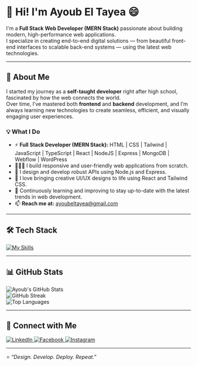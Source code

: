 # 👋 Hi! I'm Ayoub El Tayea 😄  

I'm a **Full Stack Web Developer (MERN Stack)** passionate about building modern, high-performance web applications.  
I specialize in creating end-to-end digital solutions — from beautiful front-end interfaces to scalable back-end systems — using the latest web technologies.  

---

## 🌱 About Me  
I started my journey as a **self-taught developer** right after high school, fascinated by how the web connects the world.  
Over time, I’ve mastered both **frontend** and **backend** development, and I’m always learning new technologies to create seamless, efficient, and visually engaging user experiences.

### 💡 What I Do  
- ⚡ **Full Stack Developer (MERN Stack):** HTML | CSS | Tailwind | JavaScript | TypeScript | React | NodeJS | Express | MongoDB | Webflow | WordPress  
- 👨🏽‍💻 I build responsive and user-friendly web applications from scratch.  
- 🚀 I design and develop robust APIs using Node.js and Express.  
- 🎨 I love bringing creative UI/UX designs to life using React and Tailwind CSS.  
- 🧠 Continuously learning and improving to stay up-to-date with the latest trends in web development.  
- 📫 **Reach me at:** [ayoubeltayea@gmail.com](mailto:ayoubeltayea@gmail.com)

---

## 🛠️ Tech Stack

[![My Skills](https://skillicons.dev/icons?i=html,css,tailwind,js,ts,react,nodejs,express,mongodb,webflow,wordpress)](https://skillicons.dev)

---

## 📊 GitHub Stats

![Ayoub's GitHub Stats](https://github-readme-stats.vercel.app/api?username=ayoubtyea&theme=dark&hide_border=false&include_all_commits=true&count_private=true)  
![GitHub Streak](https://streak-stats.demolab.com?user=ayoubtyea&theme=dark&hide_border=false)  
![Top Languages](https://github-readme-stats.vercel.app/api/top-langs/?username=ayoubtyea&theme=dark&hide_border=false&layout=compact)

---

## 🤝 Connect with Me  

<div align="left">
  <a href="https://www.linkedin.com/in/ayoub-el-tayea" target="_blank">
    <img src="https://img.shields.io/badge/LinkedIn-%231E77B5.svg?&style=for-the-badge&logo=linkedin&logoColor=white" alt="LinkedIn"/>
  </a>
  <a href="https://www.facebook.com/ayoub.eltayea" target="_blank">
    <img src="https://img.shields.io/badge/Facebook-%232E87FB.svg?&style=for-the-badge&logo=facebook&logoColor=white" alt="Facebook"/>
  </a>
  <a href="https://www.instagram.com/ayoub.tye" target="_blank">
    <img src="https://img.shields.io/badge/Instagram-%23000000.svg?&style=for-the-badge&logo=instagram&logoColor=white" alt="Instagram"/>
  </a>
</div>

---

⭐️ *“Design. Develop. Deploy. Repeat.”*  
